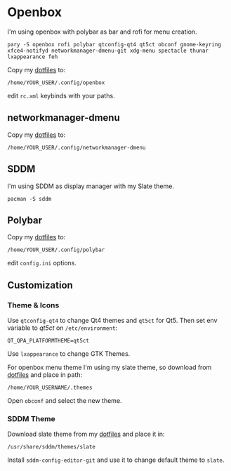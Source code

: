 # Openbox
I'm using openbox with polybar as bar and rofi for menu creation.
```
pary -S openbox rofi polybar qtconfig-qt4 qt5ct obconf gnome-keyring xfce4-notifyd networkmanager-dmenu-git xdg-menu spectacle thunar lxappearance feh
```
Copy my [dotfiles](https://github.com/mirkobrombin/myarchlinux/tree/master/dotfiles/config/openbox) to:
```
/home/YOUR_USER/.config/openbox
```
edit `rc.xml` keybinds with your paths.

## networkmanager-dmenu
Copy my [dotfiles](https://github.com/mirkobrombin/myarchlinux/tree/master/dotfiles/config/networkmanager-dmenu) to:
```
/home/YOUR_USER/.config/networkmanager-dmenu
```

## SDDM
I'm using SDDM as display manager with my Slate theme.
```
pacman -S sddm
```

## Polybar
Copy my [dotfiles](https://github.com/mirkobrombin/myarchlinux/tree/master/dotfiles/config/polybar) to:
```
/home/YOUR_USER/.config/polybar
```
edit `config.ini` options.

## Customization
### Theme & Icons
Use `qtconfig-qt4` to change Qt4 themes and `qt5ct` for Qt5.
Then set env variable to *qt5ct* on `/etc/environment`:
```
QT_QPA_PLATFORMTHEME=qt5ct
```
Use `lxappearance` to change GTK Themes.

For openbox menu theme I'm using my slate theme, so download from [dotfiles](https://github.com/mirkobrombin/myarchlinux/tree/master/dotfiles/themes/Slate) and place in path:
```
/home/YOUR_USERNAME/.themes
```
Open `obconf` and select the new theme.

### SDDM Theme
Download slate theme from my [dotfiles](https://github.com/mirkobrombin/myarchlinux/tree/master/dotfiles/sddm/slate) and place it in:
```
/usr/share/sddm/themes/slate
```

Install `sddm-config-editor-git` and use it to change default theme to `slate`.
